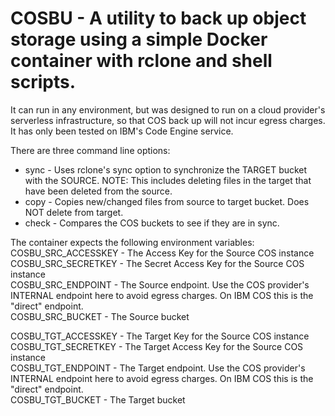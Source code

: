 # COSBU - A utility to back up object storage using a simple Docker container with rclone and shell scripts.
It can run in any environment, but was designed to run on a cloud provider's serverless infrastructure, 
so that COS back up will not incur egress charges.  It has only been tested on IBM's Code Engine service.  

There are three command line options:  
* sync - Uses rclone's sync option to synchronize the TARGET bucket with the SOURCE.  NOTE:  This includes deleting files in the target that have been deleted from the source.
* copy - Copies new/changed files from source to target bucket.  Does NOT delete from target.
* check - Compares the COS buckets to see if they are in sync.  
  
The container expects the following environment variables:  
COSBU_SRC_ACCESSKEY - The Access Key for the Source COS instance  
COSBU_SRC_SECRETKEY - The Secret Access Key for the Source COS instance  
COSBU_SRC_ENDPOINT -  The Source endpoint.  Use the COS provider's INTERNAL   endpoint here to avoid egress charges.  On IBM COS this is the "direct" endpoint.  
COSBU_SRC_BUCKET - The Source bucket  
  
COSBU_TGT_ACCESSKEY - The Target Key for the Source COS instance  
COSBU_TGT_SECRETKEY - The Target Access Key for the Source COS instance  
COSBU_TGT_ENDPOINT -  The Target endpoint.  Use the COS provider's INTERNAL endpoint here to avoid egress charges.  On IBM COS this is the "direct" endpoint.  
COSBU_TGT_BUCKET - The Target bucket  